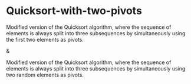 # Quicksort-with-two-pivots

Modified version of the Quicksort algorithm, where the sequence
of elements is always split into three subsequences by simultaneously using the first two
elements as pivots.

&

Modified version of the Quicksort algorithm, where the sequence
of elements is always split into three subsequences by simultaneously using two random
elements as pivots.
